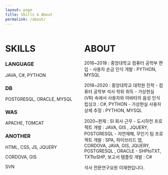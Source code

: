 ```yaml
---
layout: page
title: Skills & About
permalink: /about/
---
```

<div style="width: 50%; height: 50%; float:left;">
<h1>SKILLS</h1>

<h3>LANGUAGE</h3>  JAVA, C#, PYTHON  
<h3>DB</h3>  POSTGRESQL, ORACLE, MYSQL
<p></p>
<h3>WAS</h3>  APACHE, TOMCAT  
<p></p>
<h3>ANOTHER</h3>  HTML, CSS, JS, JQUERY<p></p>CORDOVA, GIS<p></p>SVN
  

        
          
</div>

<div style="width: 50%; height: 50%;  float:left">
<h1>ABOUT</h1>

2016~2018 : 중앙대학교 컴퓨터 공학부 편입
            - 사용자 손금 인식 개발 : PYTHON, MYSQL

2018~2020 : 중앙대학교 대학원 진학
            - 컴퓨터 공학부 석사 학위 취득
            - 가상현실(VR) 속에서 사용자와 아바타의 음성 인식 립싱크 : C#, PYTHON
            - 가상현실 사용자 상체 추정 : PYTHON, MYSQL

2020~현재 : SI 회사 근무
            - 도시하천 프로젝트 개발 : JAVA, GIS , JQUERY, POSTGRESQL
            - 자연재해, 무인기 팀 프로젝트 개발 : SPA, 하이브리드 앱, CORDOVA, JAVA, GIS,  JQUERY, POSTGRESQL , ORACLE
            - SHPtoTXT, TXTtoSHP, 보고서 템플릿 개발 : C#  

석사 전문연구요원 이재현입니다. 

          
</div>



<!--
Sleek is a modern Jekyll theme focused on speed performance & SEO best practices. You can find out more info about customizing your Jekyll theme, as well as basic Jekyll usage documentation at [jekyllrb.com](http://jekyllrb.com/) or simply read the guide on how to [get started](/getting-started)

You can find the source code for the Jekyll new theme at:
[sleek](https://github.com/janczizikow/sleek)

You can find the source code for Jekyll at
[jekyll](https://github.com/jekyll/jekyll)
-->
